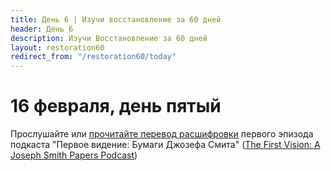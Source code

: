 ```yaml
---
title: Дeнь 6 | Изучи восстановление за 60 дней
header: День 6
description: Изучи Восстановление за 60 дней
layout: restoration60
redirect_from: "/restoration60/today"
---
```


# 16 февраля, день пятый

Прослушайте или [прочитайте перевод расшифровки](articles/podcast_first_vision_episode_1) первого эпизода подкаста "Первое видение: Бумаги Джозефа Смита" ([The First Vision: A Joseph Smith Papers Podcast](https://www.josephsmithpapers.org/articles/the-first-vision-a-joseph-smith-papers-podcast))
